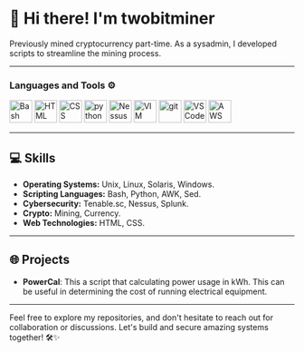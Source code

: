 # 👋 Hi there! I'm twobitminer

Previously mined cryptocurrency part-time. As a sysadmin, I developed scripts to streamline the mining process.

---

### Languages and Tools ⚙️
<p align="left">
  <img src="https://www.svgrepo.com/show/353478/bash-icon.svg" alt="Bash Logo" width="40" height="40"/>  
  <img src="https://www.svgrepo.com/show/452228/html-5.svg" alt="HTML Logo" width="40" height="40"/>  
  <img src="https://www.svgrepo.com/show/452185/css-3.svg" alt="CSS Logo" width="40" height="40"/>
  <img src="https://cdn3.iconfinder.com/data/icons/logos-and-brands-adobe/512/267_Python-512.png" alt="python" width="40" height="40"/> 
  <img src="https://www.svgrepo.com/show/331601/tenable.svg" alt="Nessus Logo" width="40" height="40"/>
  <img src="https://www.svgrepo.com/show/354516/vim.svg" alt="VIM Logo" width="40" height="40"/>
  <img src="https://www.vectorlogo.zone/logos/git-scm/git-scm-icon.svg" alt="git" width="40" height="40"/>
  <img src="https://cdn.worldvectorlogo.com/logos/visual-studio-code-1.svg" alt="VSCode Logo" width="40" height="40"/>
  <img src="https://cdn.worldvectorlogo.com/logos/aws-2.svg" alt="AWS Logo" width="40" height="40"/>
</p>

---

## 💻 Skills
- **Operating Systems:** Unix, Linux, Solaris, Windows.
- **Scripting Languages:** Bash, Python, AWK, Sed.
- **Cybersecurity:** Tenable.sc, Nessus, Splunk.
- **Crypto:** Mining, Currency.
- **Web Technologies:** HTML, CSS.

---

## 🌐 Projects

- **PowerCal**: This a script that calculating power usage in kWh. This can be useful in determining the cost of running electrical equipment.

---
Feel free to explore my repositories, and don't hesitate to reach out for collaboration or discussions. Let's build and secure amazing systems together! 🛠️✨

<!--
**twobitminer/twobitminer** is a ✨ _special_ ✨ repository because its `README.md` (this file) appears on your GitHub profile.

Here are some ideas to get you started:

- 🔭 I’m currently working on ...
- 🌱 I’m currently learning ...
- 👯 I’m looking to collaborate on ...
- 🤔 I’m looking for help with ...
- 💬 Ask me about ...
- 📫 How to reach me: ...
- 😄 Pronouns: ...
- ⚡ Fun fact: ...
-->
